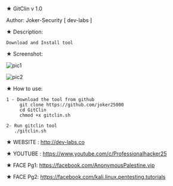 ★ GitClin v 1.0 

   Author: Joker-Security [ dev-labs ]

★ Description:

    Download and Install tool 
 
★ Screenshot:

![pic1](http://i.imgur.com/SHieYEk.png)


![pic2](http://i.imgur.com/TIynVFe.png)



★ How to use:

    1 - Download the tool from github
         git clone https://github.com/joker25000
         cd GitClin
         chmod +x gitclin.sh

    2- Run gitclin tool 
       ./gitclin.sh
      
   

★ WEBSITE : http://dev-labs.co

★ YOUTUBE : https://www.youtube.com/c/Professionalhacker25

★ FACE Pg1: https://facebook.com/AnonymousPalestine.vip

★ FACE Pg2: https://facebook.com/kali.linux.pentesting.tutorials 

